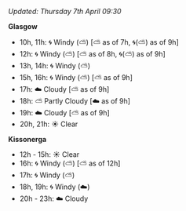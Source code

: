 *Updated: Thursday 7th April 09:30*

**Glasgow**

* 10h, 11h: :cyclone: Windy (:partly_sunny:) [:partly_sunny: as of 7h, :cyclone:(:partly_sunny:) as of 9h]
* 12h: :cyclone: Windy (:partly_sunny:) [:partly_sunny: as of 8h, :cyclone:(:partly_sunny:) as of 9h]
* 13h, 14h: :cyclone: Windy (:partly_sunny:)
* 15h, 16h: :cyclone: Windy (:partly_sunny:) [:partly_sunny: as of 9h]
* 17h: :cloud: Cloudy [:partly_sunny: as of 9h]
* 18h: :partly_sunny: Partly Cloudy [:cloud: as of 9h]
* 19h: :cloud: Cloudy [:partly_sunny: as of 9h]
* 20h, 21h: :sunny: Clear

**Kissonerga**

* 12h - 15h: :sunny: Clear
* 16h: :cyclone: Windy (:partly_sunny:) [:partly_sunny: as of 12h]
* 17h: :cyclone: Windy (:partly_sunny:)
* 18h, 19h: :cyclone: Windy (:cloud:)
* 20h - 23h: :cloud: Cloudy
